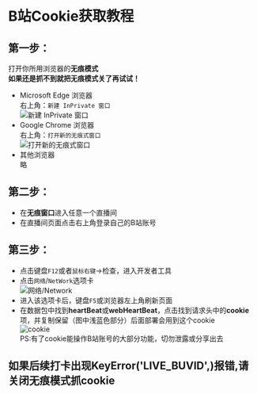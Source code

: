 # B站Cookie获取教程  
## 第一步：
打开你所用浏览器的**无痕模式**  
**如果还是抓不到就把无痕模式关了再试试！**
- Microsoft Edge 浏览器  
右上角：`新建 InPrivate 窗口`  
![新建 InPrivate 窗口](http://i0.hdslb.com/bfs/album/dc2f069dd147ac2ade026a2be28294a69aebcd38.png)  
- Google Chrome 浏览器  
右上角：`打开新的无痕式窗口`  
![打开新的无痕式窗口](http://i0.hdslb.com/bfs/album/1e83b939af5d7ef4c08d11060e66bb5c1cf1bd27.png)  
- 其他浏览器  
略  
## 第二步：  
- 在**无痕窗口**进入任意一个直播间  
- 在直播间页面点击右上角登录自己的B站账号  
## 第三步：  
- 点击键盘`F12`或者`鼠标右键`->检查，进入开发者工具  
- 点击`网络`/`NetWork`选项卡  
![网络/Network](http://i0.hdslb.com/bfs/album/4717448339d26a412ba23215d3ce674c549adf4f.png)  
- 进入该选项卡后，键盘`F5`或浏览器左上角刷新页面  
- 在数据包中找到**heartBeat**或**webHeartBeat**，点击找到请求头中的**cookie**项，并复制保留（图中浅蓝色部分）后面部署会用到这个cookie  
![cookie](http://i0.hdslb.com/bfs/album/01c052ec17757a34f6a256f03523efa89c3e4d56.jpg)  
PS:有了cookie能操作B站账号的大部分功能，切勿泄露或分享出去
## 如果后续打卡出现KeyError('LIVE_BUVID',)报错,请关闭无痕模式抓cookie
